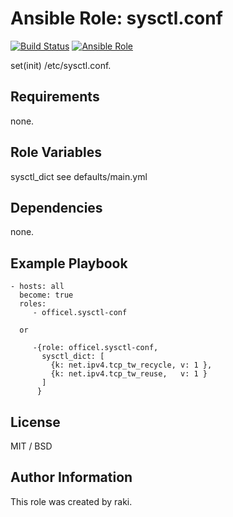 Ansible Role: sysctl.conf
=========

[![Build Status](https://travis-ci.org/officel/ansible-role-sysctl-conf.svg?branch=master)](https://travis-ci.org/officel/ansible-role-sysctl-conf)
[![Ansible Role](https://img.shields.io/badge/galaxy-officel.sysctl--conf-blue.svg?maxAge=2592000)](https://galaxy.ansible.com/officel/sysctl-conf/)

set(init) /etc/sysctl.conf.

Requirements
------------

none.

Role Variables
--------------

sysctl_dict see defaults/main.yml

Dependencies
------------

none.

Example Playbook
----------------

    - hosts: all
      become: true
      roles:
         - officel.sysctl-conf

      or

         -{role: officel.sysctl-conf,
           sysctl_dict: [
             {k: net.ipv4.tcp_tw_recycle, v: 1 },
             {k: net.ipv4.tcp_tw_reuse,   v: 1 }
           ]
          }

License
-------

MIT / BSD

Author Information
------------------

This role was created by raki.
